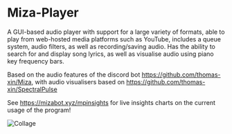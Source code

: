 # Miza-Player
A GUI-based audio player with support for a large variety of formats, able to play from web-hosted media platforms such as YouTube, includes a queue system, audio filters, as well as recording/saving audio. Has the ability to search for and display song lyrics, as well as visualise audio using piano key frequency bars.

Based on the audio features of the discord bot https://github.com/thomas-xin/Miza, with audio visualisers based on https://github.com/thomas-xin/SpectralPulse

See https://mizabot.xyz/mpinsights for live insights charts on the current usage of the program!

![Collage](https://repository-images.githubusercontent.com/311979675/324f2a80-b739-11eb-9103-31a8555e6296)
